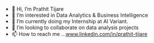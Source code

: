 - 👋 Hi, I’m Prathit Tijare
- 👀 I’m interested in Data Analytics & Business Intelligence
- 🌱 I’m currently doing my Internship at AI Variant.
- 💞️ I’m looking to collaborate on data analysis projects
- 📫 How to reach me ...www.linkedin.com/in/prathit-tijare



<!---
prathit-tijare07/prathit-tijare07 is a ✨ special ✨ repository because its `README.md` (this file) appears on your GitHub profile.
You can click the Preview link to take a look at your changes.
--->
